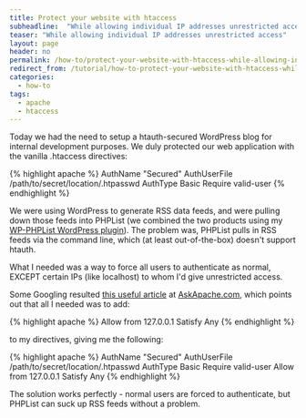 ```yaml
---
title: Protect your website with htaccess
subheadline:  "While allowing individual IP addresses unrestricted access"
teaser: "While allowing individual IP addresses unrestricted access"
layout: page
header: no
permalink: /how-to/protect-your-website-with-htaccess-while-allowing-individual-ip-addresses-unrestricted-access/
redirect_from: /tutorial/how-to-protect-your-website-with-htaccess-while-allowing-individual-ip-addresses-unrestricted-access/
categories:
  - how-to
tags:
  - apache
  - htaccess
---
```

Today we had the need to setup a htauth-secured WordPress blog for internal development purposes. We duly protected our web application with the vanilla .htaccess directives:<!--more-->

{% highlight apache %}
AuthName "Secured"
AuthUserFile /path/to/secret/location/.htpasswd
AuthType Basic
Require valid-user
{% endhighlight %}

We were using WordPress to generate RSS data feeds, and were pulling down those feeds into PHPList (we combined the two products using my <a title="WP-PHPList" href="../../project/wp-phplist" target="_blank">WP-PHPList WordPress plugin</a>). The problem was, PHPList pulls in RSS feeds via the command line, which (at least out-of-the-box) doesn't support htauth.

What I needed was a way to force all users to authenticate as normal, EXCEPT certain IPs (like localhost) to whom I'd give unrestricted access.

Some Googling resulted <a title="Article on conditional HTAuth access" href="http://www.askapache.com/htaccess/apache-authentication-in-htaccess.html#allow-conditional" target="_blank">this useful article</a> at <a title="AskApache.com" href="http://www.askapache.com/" target="_blank">AskApache.com</a>, which points out that all I needed was to add:

{% highlight apache %}
Allow from 127.0.0.1
Satisfy Any
{% endhighlight %}

to my directives, giving me the following:

{% highlight apache %}
AuthName "Secured"
AuthUserFile /path/to/secret/location/.htpasswd
AuthType Basic
Require valid-user
Allow from 127.0.0.1
Satisfy Any
{% endhighlight %}

The solution works perfectly - normal users are forced to authenticate, but PHPList can suck up RSS feeds without a problem.

